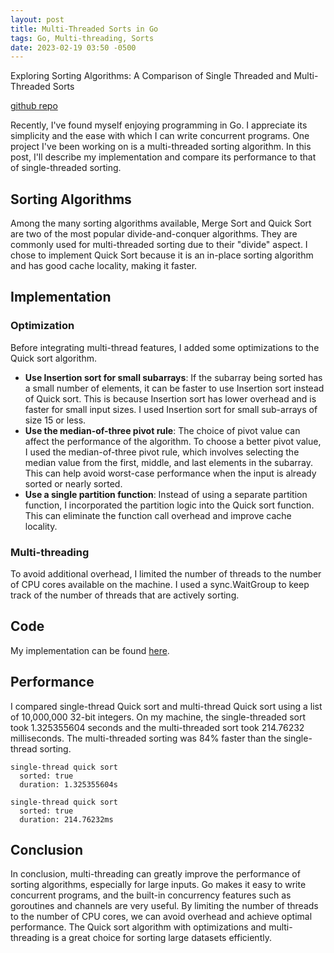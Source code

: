 ```yaml
---
layout: post
title: Multi-Threaded Sorts in Go
tags: Go, Multi-threading, Sorts
date: 2023-02-19 03:50 -0500
---
```


Exploring Sorting Algorithms: A Comparison of Single Threaded and Multi-Threaded Sorts

[github repo](https://github.com/kwangjong/multi_thread_sorting)

Recently, I've found myself enjoying programming in Go. I appreciate its simplicity and the ease with which I can write concurrent programs. One project I've been working on is a multi-threaded sorting algorithm. In this post, I'll describe my implementation and compare its performance to that of single-threaded sorting.

## Sorting Algorithms
Among the many sorting algorithms available, Merge Sort and Quick Sort are two of the most popular divide-and-conquer algorithms. They are commonly used for multi-threaded sorting due to their "divide" aspect. I chose to implement Quick Sort because it is an in-place sorting algorithm and has good cache locality, making it faster.

## Implementation
### Optimization
Before integrating multi-thread features, I added some optimizations to the Quick sort algorithm.

* **Use Insertion sort for small subarrays**: If the subarray being sorted has a small number of elements, it can be faster to use Insertion sort instead of Quick sort. This is because Insertion sort has lower overhead and is faster for small input sizes. I used Insertion sort for small sub-arrays of size 15 or less.
* **Use the median-of-three pivot rule**: The choice of pivot value can affect the performance of the algorithm. To choose a better pivot value, I used the median-of-three pivot rule, which involves selecting the median value from the first, middle, and last elements in the subarray. This can help avoid worst-case performance when the input is already sorted or nearly sorted.
* **Use a single partition function**: Instead of using a separate partition function, I incorporated the partition logic into the Quick sort function. This can eliminate the function call overhead and improve cache locality.

### Multi-threading
To avoid additional overhead, I limited the number of threads to the number of CPU cores available on the machine. I used a sync.WaitGroup to keep track of the number of threads that are actively sorting.

## Code
My implementation can be found [here](https://github.com/kwangjong/multi_thread_sorting/blob/main/sort.go).

## Performance
I compared single-thread Quick sort and multi-thread Quick sort using a list of 10,000,000 32-bit integers. On my machine, the single-threaded sort took 1.325355604 seconds and the multi-threaded sort took 214.76232 milliseconds. The multi-threaded sorting was 84% faster than the single-thread sorting.

```
single-thread quick sort
  sorted: true
  duration: 1.325355604s

single-thread quick sort
  sorted: true
  duration: 214.76232ms
```

## Conclusion

In conclusion, multi-threading can greatly improve the performance of sorting algorithms, especially for large inputs. Go makes it easy to write concurrent programs, and the built-in concurrency features such as goroutines and channels are very useful. By limiting the number of threads to the number of CPU cores, we can avoid overhead and achieve optimal performance. The Quick sort algorithm with optimizations and multi-threading is a great choice for sorting large datasets efficiently.

